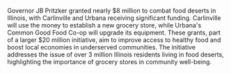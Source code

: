 Governor JB Pritzker granted nearly $8 million to combat food deserts in Illinois, with Carlinville and Urbana receiving significant funding. Carlinville will use the money to establish a new grocery store, while Urbana's Common Good Food Co-op will upgrade its equipment.  These grants, part of a larger $20 million initiative, aim to improve access to healthy food and boost local economies in underserved communities. The initiative addresses the issue of over 3 million Illinois residents living in food deserts, highlighting the importance of grocery stores in community well-being.